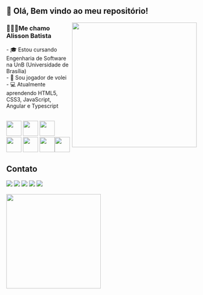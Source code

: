 <h2> 🌱 Olá, Bem vindo ao meu repositório!</h2>
<div><img width="330vw" align = "right" src="https://github-readme-stats.vercel.app/api/top-langs/?username=oalissonbatista&layout=compact&langs_count=7&theme=radical"/></div>
<div><h3> 🙋🏾‍♂️Me chamo Alisson Batista </h3>
- 🎓 Estou cursando Engenharia de Software na UnB (Universidade de Brasília)<br>
- 🏐 Sou jogador de volei<br>
- 💻 Atualmente aprendendo HTML5, CSS3, JavaScript, Angular e Typescript <br>
<br>
</div>

<img src="https://cdn.jsdelivr.net/gh/devicons/devicon/icons/java/java-original.svg" width="40" height="40"/> <img src="https://i.pinimg.com/originals/13/a8/94/13a89487b6a28c9fd6fee57cf6bc5e2c.png" width="40" height="40"/> <img src="https://www.pngmart.com/files/7/Python-PNG-File.png" width="40" height="40"/>  <img src="https://upload.wikimedia.org/wikipedia/commons/thumb/6/61/HTML5_logo_and_wordmark.svg/800px-HTML5_logo_and_wordmark.svg.png" width="40" height="40"/> <img src="https://upload.wikimedia.org/wikipedia/commons/thumb/d/d5/CSS3_logo_and_wordmark.svg/544px-CSS3_logo_and_wordmark.svg.png" width="40" height="40"/> <img src="https://bognarjunior.files.wordpress.com/2018/01/1crcyaithv7aiqh1z93v99q.png" width="40" height="40"/><img src="https://upload.wikimedia.org/wikipedia/commons/thumb/1/18/ISO_C%2B%2B_Logo.svg/800px-ISO_C%2B%2B_Logo.svg.png" width="40" height="40"/>

<h2> Contato</h2>
<div> 
  <a href="https://instagram.com/oalissonbatista" target="_blank"><img src="https://img.shields.io/badge/-Instagram-%23E4405F?style=for-the-badge&logo=instagram&logoColor=white" target="_blank"></a>
  <a href = "mailto:alisson9713@gmail.com"><img src="https://img.shields.io/badge/-Gmail-%23333?style=for-the-badge&logo=gmail&logoColor=white" target="_blank"></a>
  <a href = "https://www.linkedin.com/in/alisson-batista-742309242"><img src="https://img.shields.io/badge/LinkedIn-0077B5?style=for-the-badge&logo=linkedin&logoColor=white" target="_blank"></a>
  <a href = "https://api.whatsapp.com/send?phone=5561993031494&text=Ol%C3%A1,%20acessei%20seu%20link%20no%20github"><img src="https://img.shields.io/badge/WhatsApp-25D366?style=for-the-badge&logo=whatsapp&logoColor=white" target="_blank"></a>
  <a href = "https://t.me/oalissonbatista"><img src="https://img.shields.io/badge/Telegram-2CA5E0?style=for-the-badge&logo=telegram&logoColor=white" target="_blank"></a>
  <br>
  <br>
   <img align="center center" width="250" src="https://i2.wp.com/allhtaccess.info/wp-content/uploads/2018/03/programming.gif?fit=1281%2C716&ssl=1" />
  
  <br>
 
</div>
